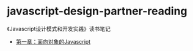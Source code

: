 # javascript-design-partner-reading
《Javascript设计模式和开发实践》读书笔记

- [第一章：面向对象的Javascript](https://github.com/liangfung/javascript-design-partner-reading/blob/master/chaper1.md)
